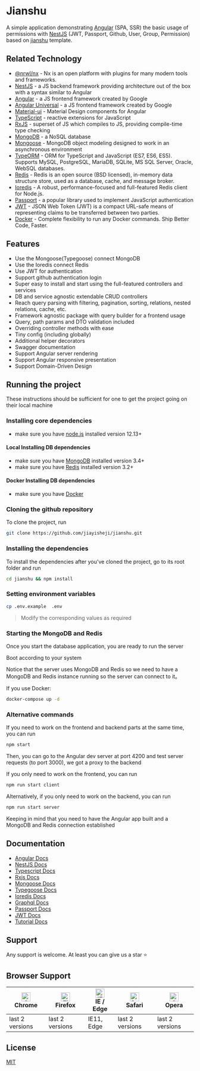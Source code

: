 # Jianshu

A simple application demonstrating [Angular](https://github.com/angular/angular) (SPA, SSR) the basic usage of permissions with [NestJS](https://github.com/nestjs/nest) (JWT, Passport, Github, User, Group, Permission) based on [jianshu](https://www.jianshu.com) template.

## Related Technology

- [@nrwl/nx](https://github.com/nrwl/nx) - Nx is an open platform with plugins for many modern tools and frameworks.
- [NestJS](https://github.com/nestjs/nest) - a JS backend framework providing architecture out of the box with a syntax similar to Angular
- [Angular](https://github.com/angular/angular) - a JS frontend framework created by Google
- [Angular Universal](https://github.com/angular/universal) - a JS frontend framework created by Google
- [Material-ui](https://material.angular.io/) - Material Design components for Angular
- [TypeScript](https://github.com/Microsoft/TypeScript) - reactive extensions for JavaScript
- [RxJS](https://github.com/Reactive-Extensions/RxJS) - superset of JS which compiles to JS, providing compile-time type checking
- [MongoDB](https://github.com/mongodb/mongo) - a NoSQL database
- [Mongoose](https://github.com/Automattic/mongoose) - MongoDB object modeling designed to work in an asynchronous environment
- [TypeORM](https://github.com/typeorm/typeorm) - ORM for TypeScript and JavaScript (ES7, ES6, ES5). Supports MySQL, PostgreSQL, MariaDB, SQLite, MS SQL Server, Oracle, WebSQL databases.
- [Redis](https://redis.io) - Redis is an open source (BSD licensed), in-memory data structure store, used as a database, cache, and message broker.
- [Ioredis](https://github.com/luin/ioredis) - A robust, performance-focused and full-featured Redis client for Node.js.
- [Passport](https://github.com/jaredhanson/passport) - a popular library used to implement JavaScript authentication
- [JWT](https://jwt.io) - JSON Web Token (JWT) is a compact URL-safe means of representing claims to be transferred between two parties.
- [Docker](https://www.docker.com) - Complete flexibility to run any Docker commands. Ship Better Code, Faster.

## Features

- Use the Mongoose(Typegoose) connect MongoDB
- Use the Ioredis connect Redis
- Use JWT for authentication
- Support github authentication login
- Super easy to install and start using the full-featured controllers and services
- DB and service agnostic extendable CRUD controllers
- Reach query parsing with filtering, pagination, sorting, relations, nested relations, cache, etc.
- Framework agnostic package with query builder for a frontend usage
- Query, path params and DTO validation included
- Overriding controller methods with ease
- Tiny config (including globally)
- Additional helper decorators
- Swagger documentation
- Support Angular server rendering
- Support Angular responsive presentation
- Support Domain-Driven Design

## Running the project

These instructions should be sufficient for one to get the project going on their local machine

### Installing core dependencies

- make sure you have [node.js](https://nodejs.org/en/download/) installed version 12.13+

#### Local Installing DB dependencies

- make sure you have [MongoDB](https://www.mongodb.com/) installed version 3.4+
- make sure you have [Redis](https://redis.io/download) installed version 3.2+

#### Docker Installing DB dependencies

- make sure you have [Docker](https://www.docker.com/products/docker-desktop)

### Cloning the github repository

To clone the project, run

```bash
git clone https://github.com/jiayisheji/jianshu.git
```

### Installing the dependencies

To install the dependencies after you've cloned the project, go to its root folder and run

```bash
cd jianshu && npm install
```

### Setting environment variables

```bash
cp .env.example  .env
```

> Modify the corresponding values as required

### Starting the MongoDB and Redis

Once you start the database application, you are ready to run the server

Boot according to your system

Notice that the server uses MongoDB and Redis so we need to have a MongoDB and Redis instance running so the server can connect to it。

If you use Docker:

```bash
docker-compose up -d
```

### Alternative commands

If you need to work on the frontend and backend parts at the same time, you can run

```bash
npm start
```

Then, you can go to the Angular dev server at port 4200 and test server requests (to port 3000), we got a proxy to the backend

If you only need to work on the frontend, you can run

```bash
npm run start client
```

Alternatively, if you only need to work on the backend, you can run

```bash
npm run start server
```

Keeping in mind that you need to have the Angular app built and a MongoDB and Redis connection established

## Documentation

- [Angular Docs](https://angular.io/docs)
- [NestJS Docs](https://docs.nestjs.com)
- [Typescript Docs](http://www.typescriptlang.org/)
- [Rxjs Docs](https://rxjs.dev/api)
- [Mongoose Docs](https://mongoosejs.com/)
- [Typegoose Docs](https://typegoose.github.io/typegoose/)
- [Ioredis Docs](https://github.com/luin/ioredis/blob/master/API.md)
- [Graphql Docs](https://graphql.org/)
- [Passport Docs](http://www.passportjs.org/)
- [JWT Docs](https://jwt.io/)
- [Tutorial Docs](docs/README.md)

## Support

Any support is welcome. At least you can give us a star :star:

## Browser Support

| [<img src="https://raw.githubusercontent.com/alrra/browser-logos/master/src/chrome/chrome_48x48.png" alt="Chrome" width="24px" height="24px" />](http://godban.github.io/browsers-support-badges/) <br /> Chrome | [<img src="https://raw.githubusercontent.com/alrra/browser-logos/master/src/firefox/firefox_48x48.png" alt="Firefox" width="24px" height="24px" />](http://godban.github.io/browsers-support-badges/) <br /> Firefox | [<img src="https://raw.githubusercontent.com/alrra/browser-logos/master/src/edge/edge_48x48.png" alt="IE / Edge" width="24px" height="24px" />](http://godban.github.io/browsers-support-badges/) <br /> IE / Edge | [<img src="https://raw.githubusercontent.com/alrra/browser-logos/master/src/safari/safari_48x48.png" alt="Safari" width="24px" height="24px" />](http://godban.github.io/browsers-support-badges/) <br /> Safari | [<img src="https://raw.githubusercontent.com/alrra/browser-logos/master/src/opera/opera_48x48.png" alt="Opera" width="24px" height="24px" />](http://godban.github.io/browsers-support-badges/) <br /> Opera |
| ---------------------------------------------------------------------------------------------------------------------------------------------------------------------------------------------------------------- | -------------------------------------------------------------------------------------------------------------------------------------------------------------------------------------------------------------------- | ------------------------------------------------------------------------------------------------------------------------------------------------------------------------------------------------------------------ | ---------------------------------------------------------------------------------------------------------------------------------------------------------------------------------------------------------------- | ------------------------------------------------------------------------------------------------------------------------------------------------------------------------------------------------------------ |
| last 2 versions                                                                                                                                                                                                  | last 2 versions                                                                                                                                                                                                      | IE11, Edge                                                                                                                                                                                                         | last 2 versions                                                                                                                                                                                                  | last 2 versions                                                                                                                                                                                              |

## License

[MIT](LICENSE)

